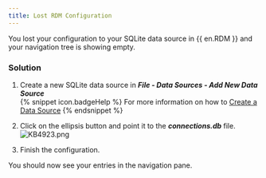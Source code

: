 ```yaml
---
title: Lost RDM Configuration
---
```

You lost your configuration to your SQLite data source in {{ en.RDM }} and your navigation tree is showing empty.
### Solution
1. Create a new SQLite data source in ***File - Data Sources - Add New Data Source***  
{% snippet icon.badgeHelp %}
For more information on how to [Create a Data Source](https://helprdm.devolutions.net/create-a-new-data-source.html)
{% endsnippet %}  

2. Click on the ellipsis button and point it to the ***connections.db*** file.  
![KB4923.png](/img/en/kb/KB4923.png)
1. Finish the configuration.  

You should now see your entries in the navigation pane.
